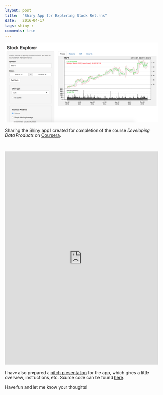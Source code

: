 ```yaml
---
layout: post
title:  "Shiny App for Exploring Stock Returns"
date:   2016-04-17
tags: shiny r
comments: true
---
```

![Screenshot](https://raw.githubusercontent.com/drawar/drawar.github.io/master/_posts/stock-explorer.png)

Sharing the [Shiny app][app] I created for completion of the course *Developing Data Products* on [Coursera][course].

<br>
<p align="center">
<iframe src="https://lhvan.shinyapps.io/StockExplorer/" style="border: none; width: 100%; height: 700px"></iframe>
</p>

I have also prepared a [pitch presentation][pitch] for the app, which gives a little overview, instructions, etc. Source code can be found [here][source].

Have fun and let me know your thoughts!


[app]: https://lhvan.shinyapps.io/StockExplorer/
[course]: https://www.coursera.org/learn/data-products/
[pitch]: http://rpubs.com/drawar/stockexplorer
[source]: https://github.com/drawar/StockExplorer